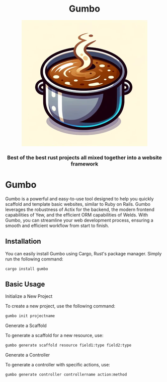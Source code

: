 

<div align="center">
  <h1>Gumbo</h1>
  <img src="https://raw.githubusercontent.com/lex148/gumbo/main/src/templates/logo.webp"/>
  <h3>Best of the best rust projects all mixed together into a website framework</h3>
</div>

# Gumbo

Gumbo is a powerful and easy-to-use tool designed to help you quickly scaffold and template basic websites, similar to Ruby on Rails. Gumbo leverages the robustness of Actix for the backend, the modern frontend capabilities of Yew, and the efficient ORM capabilities of Welds. With Gumbo, you can streamline your web development process, ensuring a smooth and efficient workflow from start to finish.


## Installation

You can easily install Gumbo using Cargo, Rust's package manager. Simply run the following command:

```
cargo install gumbo
```


## Basic Usage

Initialize a New Project

To create a new project, use the following command:

```bash
gumbo init projectname
```

Generate a Scaffold

To generate a scaffold for a new resource, use:


```bash
gumbo generate scaffold resource field1:type field2:type
```

Generate a Controller

To generate a controller with specific actions, use:


```bash
gumbo generate controller controllername action:method
```

